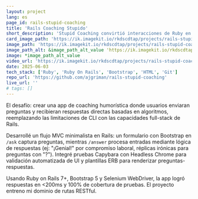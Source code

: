 ```yaml
---
layout: project
lang: es
page_id: rails-stupid-coaching
title: 'Rails Coaching Stupido'
short_description: 'Stupid Coaching convirtió interacciones de Ruby en terminal en una experiencia web dinámica durante mi bootcamp en Le Wagon.'
card_image_path: 'https://ik.imagekit.io/rkdscdtap/projects/rails-stupid-coaching1.png?updatedAt=1748944300179'
image_path: 'https://ik.imagekit.io/rkdscdtap/projects/rails-stupid-coaching2.png?updatedAt=1748944465886'
image_path_alt: &image_path_alt_value 'https://ik.imagekit.io/rkdscdtap/projects/rails-stupid-coaching3.png?updatedAt=1748944758805'
image: *image_path_alt_value
video_url: 'https://ik.imagekit.io/rkdscdtap/projects/rails-stupid-coaching.mp4?updatedAt=1748945047088'
date: 2025-06-03
tech_stack: ['Ruby', 'Ruby On Rails', 'Bootstrap', 'HTML', 'Git']
repo_url: 'https://github.com/ajgriman/rails-stupid-coaching'
live_url: ''
# tags: []
---
```


El desafío: crear una app de coaching humorística donde usuarios enviaran preguntas y recibieran respuestas directas basadas en algoritmos, reemplazando las limitaciones de CLI con las capacidades full-stack de Rails.

Desarrollé un flujo MVC minimalista en Rails: un formulario con Bootstrap en `/ask` captura preguntas, mientras `/answer` procesa entradas mediante lógica de respuestas (ej: "¡Genial!" por compromiso laboral, réplicas irónicas para preguntas con "?"). Integré pruebas Capybara con Headless Chrome para validación automatizada de UI y plantillas ERB para renderizar preguntas-respuestas.

Usando Ruby on Rails 7+, Bootstrap 5 y Selenium WebDriver, la app logró respuestas en <200ms y 100% de cobertura de pruebas. El proyecto entreno mi dominio de rutas RESTful.
